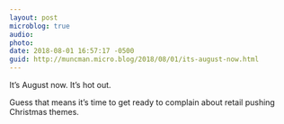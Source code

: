 ```yaml
---
layout: post
microblog: true
audio: 
photo: 
date: 2018-08-01 16:57:17 -0500
guid: http://muncman.micro.blog/2018/08/01/its-august-now.html
---
```

It’s August now. It’s hot out. 

Guess that means it’s time to get ready to complain about retail pushing Christmas themes. 
